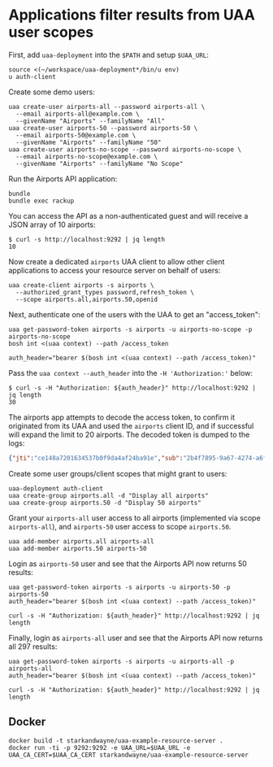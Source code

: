 # Applications filter results from UAA user scopes

First, add `uaa-deployment` into the `$PATH` and setup `$UAA_URL`:

```text
source <(~/workspace/uaa-deployment*/bin/u env)
u auth-client
```

Create some demo users:

```text
uaa create-user airports-all --password airports-all \
  --email airports-all@example.com \
  --givenName "Airports" --familyName "All"
uaa create-user airports-50 --password airports-50 \
  --email airports-50@example.com \
  --givenName "Airports" --familyName "50"
uaa create-user airports-no-scope --password airports-no-scope \
  --email airports-no-scope@example.com \
  --givenName "Airports" --familyName "No Scope"
```

Run the Airports API application:

```text
bundle
bundle exec rackup
```

You can access the API as a non-authenticated guest and will receive a JSON array of 10 airports:

```text
$ curl -s http://localhost:9292 | jq length
10
```

Now create a dedicated `airports` UAA client to allow other client applications to access your resource server on behalf of users:

```text
uaa create-client airports -s airports \
  --authorized_grant_types password,refresh_token \
  --scope airports.all,airports.50,openid
```

Next, authenticate one of the users with the UAA to get an "access_token":

```text
uaa get-password-token airports -s airports -u airports-no-scope -p airports-no-scope
bosh int <(uaa context) --path /access_token

auth_header="bearer $(bosh int <(uaa context) --path /access_token)"
```

Pass the `uaa context --auth_header` into the `-H 'Authorization:'` below:

```text
$ curl -s -H "Authorization: ${auth_header}" http://localhost:9292 | jq length
30
```

The airports app attempts to decode the access token, to confirm it originated from its UAA and used the `airports` client ID, and if successful will expand the limit to 20 airports. The decoded token is dumped to the logs:

```json
{"jti":"ce148a7201634537b0f9da4af24ba91e","sub":"2b4f7895-9a67-4274-a6fd-d2257d492e00","scope":["openid"],"client_id":"airports","cid":"airports","azp":"airports","grant_type":"password","user_id":"2b4f7895-9a67-4274-a6fd-d2257d492e00","origin":"uaa","user_name":"airports-no-scope","email":"airports-no-scope@example.com","auth_time":1530388796,"rev_sig":"d5e8bdec","iat":1530388796,"exp":1530431996,"iss":"https://192.168.50.6:8443/oauth/token","zid":"uaa","aud":["openid","airports"]}
```

Create some user groups/client scopes that might grant to users:

```text
uaa-deployment auth-client
uaa create-group airports.all -d "Display all airports"
uaa create-group airports.50 -d "Display 50 airports"
```

Grant your `airports-all` user access to all airports (implemented via scope `airports-all`), and `airports-50` user access to scope `airports.50`.

```text
uaa add-member airports.all airports-all
uaa add-member airports.50 airports-50
```

Login as `airports-50` user and see that the Airports API now returns 50 results:

```text
uaa get-password-token airports -s airports -u airports-50 -p airports-50
auth_header="bearer $(bosh int <(uaa context) --path /access_token)"

curl -s -H "Authorization: ${auth_header}" http://localhost:9292 | jq length
```

Finally, login as `airports-all` user and see that the Airports API now returns all 297 results:

```text
uaa get-password-token airports -s airports -u airports-all -p airports-all
auth_header="bearer $(bosh int <(uaa context) --path /access_token)"

curl -s -H "Authorization: ${auth_header}" http://localhost:9292 | jq length
```

## Docker

```text
docker build -t starkandwayne/uaa-example-resource-server .
docker run -ti -p 9292:9292 -e UAA_URL=$UAA_URL -e UAA_CA_CERT=$UAA_CA_CERT starkandwayne/uaa-example-resource-server
```